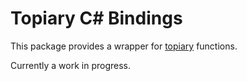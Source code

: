 # Topiary C# Bindings

This package provides a wrapper for [topiary](https://github.com/peartreegames/topiary) functions.

Currently a work in progress.